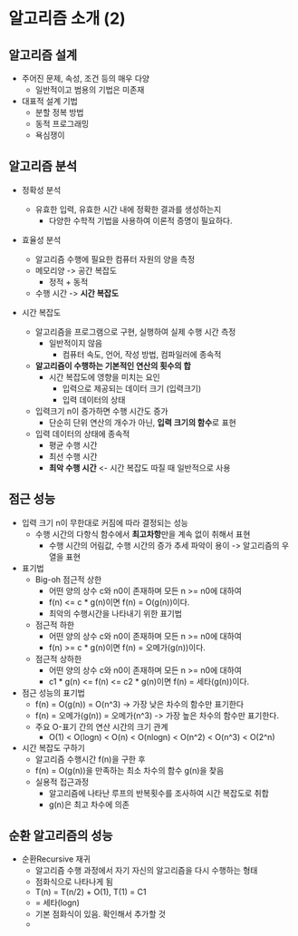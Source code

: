 # 알고리즘 소개 (2)

## 알고리즘 설계

* 주어진 문제, 속성, 조건 등의 매우 다양
  * 일반적이고 범용의 기법은 미존재
* 대표적 설계 기법
  * 분할 정복 방법
  * 동적 프로그래밍
  * 욕심쟁이

## 알고리즘 분석

* 정확성 분석
  * 유효한 입력, 유효한 시간 내에 정확한 결과를 생성하는지
    * 다양한 수학적 기법을 사용하여 이론적 증명이 필요하다.
* 효율성 분석
  * 알고리즘 수행에 필요한 컴퓨터 자원의 양을 측정
  * 메모리양 -> 공간 복잡도
    * 정적 + 동적
  * 수행 시간 -> **시간 복잡도**

* 시간 복잡도
  * 알고리즘을 프로그램으로 구현, 실행하여 실제 수행 시간 측정
    * 일반적이지 않음
      * 컴퓨터 속도, 언어, 작성 방법, 컴파일러에 종속적
  * **알고리즘이 수행하는 기본적인 연산의 횟수의 합**
    * 시간 복잡도에 영향을 미치는 요인
      * 입력으로 제공되는 데이터 크기 (입력크기)
      * 입력 데이터의 상태
  * 입력크기 n이 증가하면 수행 시간도 증가
    * 단순히 단위 연산의 개수가 아닌, **입력 크기의 함수**로 표현
  * 입력 데이터의 상태에 종속적
    * 평균 수행 시간
    * 최선 수행 시간
    * **최악 수행 시간** <- 시간 복잡도 따질 때 일반적으로 사용

## 점근 성능

* 입력 크기 n이 무한대로 커짐에 따라 결정되는 성능
  * 수행 시간의 다항식 함수에서 **최고차항**만을 계속 없이 취해서 표현
    * 수행 시간의 어림값, 수행 시간의 증가 추세 파악이 용이 -> 알고리즘의 우열을 표현
* 표기법
  * Big-oh 점근적 상한
    * 어떤 양의 상수 c와 n0이 존재하며 모든 n >= n0에 대하여
    * f(n) <= c * g(n)이면 f(n) = O(g(n))이다.
    * 최악의 수행시간을 나타내기 위한 표기법
  * 점근적 하한
    * 어떤 양의 상수 c와 n0이 존재하며 모든 n >= n0에 대하여
    * f(n) >= c * g(n)이면 f(n) = 오메가(g(n))이다.
  * 점근적 상하한
    * 어떤 양의 상수 c와 n0이 존재하며 모든 n >= n0에 대하여
    * c1 * g(n) <= f(n) <= c2 * g(n)이면 f(n) = 세타(g(n))이다.
* 점근 성능의 표기법
  * f(n) = O(g(n)) = O(n^3) -> 가장 낮은 차수의 함수만 표기한다
  * f(n) = 오메가(g(n)) = 오메가(n^3) -> 가장 높은 차수의 함수만 표기한다.
  * 주요 O-표기 간의 연산 시간의 크기 관계
    * O(1) < O(logn) < O(n) < O(nlogn) < O(n^2) < O(n^3) < O(2^n)
* 시간 복잡도 구하기
  * 알고리즘 수행시간 f(n)을 구한 후
  * f(n) = O(g(n))을 만족하는 최소 차수의 함수 g(n)을 찾음
  * 실용적 접근과정
    * 알고리즘에 나타난 루프의 반복횟수를 조사하여 시간 복잡도로 취합
    * g(n)은 최고 차수에 의존

## 순환 알고리즘의 성능

* 순환Recursive 재귀
  * 알고리즘 수행 과정에서 자기 자신의 알고리즘을 다시 수행하는 형태
  * 점화식으로 나타나게 됨
  * T(n) = T(n/2) + O(1), T(1) = C1
  * = 세타(logn)
  * 기본 점화식이 있음. 확인해서 추가할 것
  * 